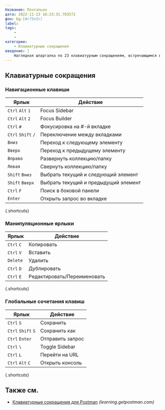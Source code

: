 ```yaml
---
Название: Почтальон
дата: 2022-11-23 16:23:31.703572
фон: bg-[#cf5e3c]
label:
tags:
    -
    -
категории:
    - Клавиатурные сокращения
введение: |
    Наглядная шпаргалка по 23 клавиатурным сокращениям, встречающимся в Postman
---
```




Клавиатурные сокращения
------------------



### Навигационные клавиши

Ярлык | Действие
---|---
`Ctrl` `Alt` `1` | Focus Sidebar
`Ctrl` `Alt` `2` | Focus Builder
`Ctrl` `#` | Фокусировка на #-й вкладке
`Ctrl` `Shift` `/` | Переключение между вкладками
`Вниз` | Переход к следующему элементу
`Вверх` | Переход к предыдущему элементу
`Вправо` | Развернуть коллекцию/папку
`Левая` | Свернуть коллекцию/папку
`Shift` `Вниз` | Выбрать текущий и следующий элемент
`Shift` `Вверх` | Выбрать текущий и предыдущий элемент
`Ctrl` `F` | Поиск в боковой панели
`Enter` | Открыть запрос во вкладке
{.shortcuts}


### Манипуляционные ярлыки

Ярлык | Действие
---|---
`Ctrl` `C` | Копировать
`Ctrl` `V` | Вставить
`Delete` | Удалить
`Ctrl` `D` | Дублировать
`Ctrl` `E` | Редактировать/Переименовать
{.shortcuts}


### Глобальные сочетания клавиш

Ярлык | Действие
---|---
`Ctrl` `S` | Сохранить
`Ctrl` `Shift` `S` | Сохранить как
`Ctrl` `Enter` | Отправить запрос
`Ctrl` `\` | Toggle Sidebar
`Ctrl` `L` | Перейти на URL
`Ctrl` `Alt` `C` | Открыть консоль
{.shortcuts}




Также см.
--------
- [Клавиатурные сокращения для Postman](https://learning.getpostman.com/docs/postman/launching_postman/keyboard_shortcuts/) _(learning.getpostman.com)_
